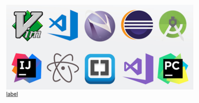 ![Alt text](../../src/ProgrammingEditors.jpg)
[label](../../src/35c6c40d-fa23-4998-8b31-4ee21142679c.avif)
